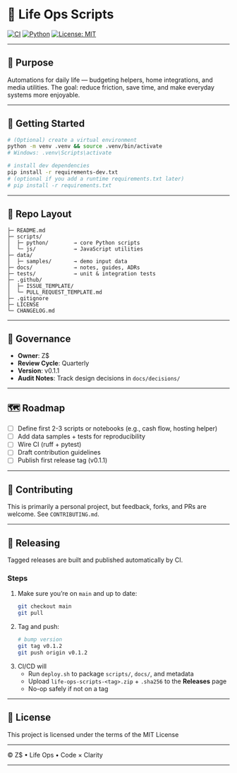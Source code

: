 # 🌱 Life Ops Scripts
[![CI](https://github.com/zacharymplace/life-ops-scripts/actions/workflows/ci.yml/badge.svg?branch=main)](https://github.com/zacharymplace/life-ops-scripts/actions/workflows/ci.yml)
[![Python](https://img.shields.io/badge/python-3.11%20|%203.12-blue.svg)](https://www.python.org/)
[![License: MIT](https://img.shields.io/github/license/zacharymplace/life-ops-scripts)](LICENSE)

---

## 🔧 Purpose
Automations for daily life — budgeting helpers, home integrations, and media utilities.
The goal: reduce friction, save time, and make everyday systems more enjoyable.

---

## 🚀 Getting Started
```bash
# (Optional) create a virtual environment
python -m venv .venv && source .venv/bin/activate
# Windows: .venv\Scripts\activate

# install dev dependencies
pip install -r requirements-dev.txt
# (optional if you add a runtime requirements.txt later)
# pip install -r requirements.txt
```

---

## 📂 Repo Layout

```
├─ README.md
├─ scripts/
│  ├─ python/        → core Python scripts
│  └─ js/            → JavaScript utilities
├─ data/
│  ├─ samples/       → demo input data
├─ docs/             → notes, guides, ADRs
├─ tests/            → unit & integration tests
├─ .github/
│  ├─ ISSUE_TEMPLATE/
│  └─ PULL_REQUEST_TEMPLATE.md
├─ .gitignore
├─ LICENSE
└─ CHANGELOG.md
```

---

## 🧭 Governance

- **Owner**: Z$
- **Review Cycle**: Quarterly
- **Version**: v0.1.1
- **Audit Notes**: Track design decisions in `docs/decisions/`

---

## 🗺 Roadmap

- [ ] Define first 2-3 scripts or notebooks (e.g., cash flow, hosting helper)
- [ ] Add data samples + tests for reproducibility
- [ ] Wire CI (ruff + pytest)
- [ ] Draft contribution guidelines
- [ ] Publish first release tag (v0.1.1)

---

## 🤝 Contributing

This is primarily a personal project, but feedback, forks, and PRs are welcome.
See `CONTRIBUTING.md`.

---

## 🚀 Releasing

Tagged releases are built and published automatically by CI.

### Steps

1. Make sure you’re on `main` and up to date:
   ```bash
   git checkout main
   git pull
   ```
2. Tag and push:
   ```bash
   # bump version
   git tag v0.1.2
   git push origin v0.1.2
   ```
3. CI/CD will
   - Run `deploy.sh` to package `scripts/`, `docs/`, and metadata
   - Upload `life-ops-scripts-<tag>.zip` + `.sha256` to the **Releases** page
   - No-op safely if not on a tag

---

## 📜 License

This project is licensed under the terms of the MIT License

---

© Z$ • Life Ops • Code × Clarity

---
